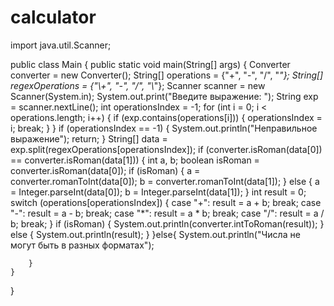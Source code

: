 # calculator
import java.util.Scanner;

public class Main {
    public static void main(String[] args) {
        Converter converter = new Converter();
        String[] operations = {"+", "-", "/", "*"};
        String[] regexOperations = {"\\+", "-", "/", "\\*"};
        Scanner scanner = new Scanner(System.in);
        System.out.print("Введите выражение: ");
        String exp = scanner.nextLine();
        int operationsIndex = -1;
        for (int i = 0; i < operations.length; i++) {
            if (exp.contains(operations[i])) {
                operationsIndex = i;
                break;
            }
        }
        if (operationsIndex == -1) {
            System.out.println("Неправильное выражение");
            return;
        }
        String[] data = exp.split(regexOperations[operationsIndex]);
        if (converter.isRoman(data[0]) == converter.isRoman(data[1])) {
            int a, b;
            boolean isRoman = converter.isRoman(data[0]);
            if (isRoman) {
                a = converter.romanToInt(data[0]);
                b = converter.romanToInt(data[1]);
            } else {
                a = Integer.parseInt(data[0]);
                b = Integer.parseInt(data[1]);
            }
            int result = 0;
            switch (operations[operationsIndex]) {
                case "+":
                    result = a + b;
                    break;
                case "-":
                    result = a - b;
                    break;
                case "*":
                    result = a * b;
                    break;
                case "/":
                    result = a / b;
                    break;
            }
            if (isRoman) {
                System.out.println(converter.intToRoman(result));
            } else {
                System.out.println(result);
            }
        }else{
            System.out.println("Числа не могут быть в разных форматах");

        }
    }
}
